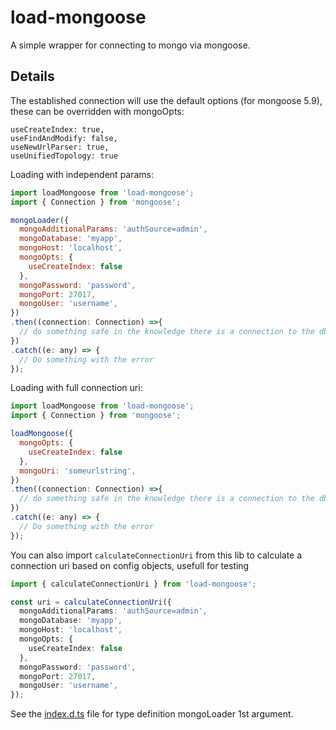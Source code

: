 # load-mongoose

A simple wrapper for connecting to mongo via mongoose.

## Details

The established connection will use the default options (for mongoose 5.9), these can be overridden with mongoOpts:
```
useCreateIndex: true,
useFindAndModify: false,
useNewUrlParser: true,
useUnifiedTopology: true
```

Loading with independent params:
```js
import loadMongoose from 'load-mongoose';
import { Connection } from 'mongoose';

mongoLoader({
  mongoAdditionalParams: 'authSource=admin',
  mongoDatabase: 'myapp',
  mongoHost: 'localhost',
  mongoOpts: {
    useCreateIndex: false
  },
  mongoPassword: 'password',
  mongoPort: 27017,
  mongoUser: 'username',
})
.then((connection: Connection) =>{
  // do something safe in the knowledge there is a connection to the db
})
.catch((e: any) => {
  // Do something with the error
});
```

Loading with full connection uri:
```js
import loadMongoose from 'load-mongoose';
import { Connection } from 'mongoose';

loadMongoose({
  mongoOpts: {
    useCreateIndex: false
  },
  mongoUri: 'someurlstring',
})
.then((connection: Connection) =>{
  // do something safe in the knowledge there is a connection to the db
})
.catch((e: any) => {
  // Do something with the error
});
```

You can also import `calculateConnectionUri` from this lib to calculate a connection uri based on config objects, usefull for testing
```typescript
import { calculateConnectionUri } from 'load-mongoose';

const uri = calculateConnectionUri({
  mongoAdditionalParams: 'authSource=admin',
  mongoDatabase: 'myapp',
  mongoHost: 'localhost',
  mongoOpts: {
    useCreateIndex: false
  },
  mongoPassword: 'password',
  mongoPort: 27017,
  mongoUser: 'username',
});
```


See the [index.d.ts](https://github.com/j-d-carmichael/load-mongoose/blob/master/lib/index.d.ts) file for type definition mongoLoader 1st argument.
